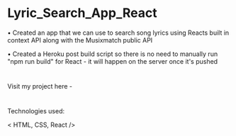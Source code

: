 # Lyric_Search_App_React

•	Created an app that we can use to search song lyrics using Reacts built in context API along with the Musixmatch public API

• Created a Heroku post build script so there is no need to manually run "npm run build" for React - it will happen on the server once it's pushed
#
Visit my project here - 
#
Technologies used: 

< HTML, CSS, React />
